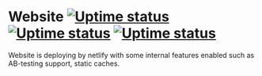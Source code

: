 # Website [![Uptime status][uptime-status-img]][uptime-status-link] [![Uptime status][uptime-7d-img]][uptime-status-link] [![Uptime status][uptime-30d-img]][uptime-status-link]

Website is deploying by netlify with some internal features enabled such as AB-testing support, static caches.


<!-- uptimerobot -->
[uptime-status-link]: https://status.kamontat.net
[uptime-status-img]: https://img.shields.io/uptimerobot/status/m782498097-1ad17a9a18c1ce4f09a4a295?style=flat-square
[uptime-7d-img]: https://img.shields.io/uptimerobot/ratio/7/m782498097-1ad17a9a18c1ce4f09a4a295?style=flat-square
[uptime-30d-img]: https://img.shields.io/uptimerobot/ratio/m782498097-1ad17a9a18c1ce4f09a4a295?style=flat-square
